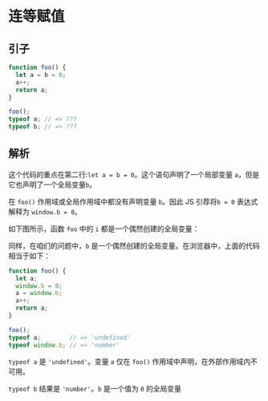# 连等赋值

## 引子

```javascript
function foo() {
  let a = b = 0;
  a++;
  return a;
}

foo();
typeof a; // => ???
typeof b; // => ???
```

## 解析

这个代码的重点在第二行:`let a = b = 0`。这个语句声明了一个局部变量 `a`，但是它也声明了一个全局变量`b`。

在 `foo()` 作用域或全局作用域中都没有声明变量 `b`。因此 JS 引荐将`b = 0` 表达式解释为 `window.b = 0`。

如下图所示，函数 `foo` 中的 `i` 都是一个偶然创建的全局变量：

同样，在咱们的问题中，`b` 是一个偶然创建的全局变量。在浏览器中，上面的代码相当于如下：

```javascript
function foo() {
  let a;
  window.b = 0;
  a = window.b;
  a++;
  return a;
}

foo();
typeof a;        // => 'undefined'
typeof window.b; // => 'number'
```

`typeof a` 是 `'undefined'`。变量 `a` 仅在 `foo()` 作用域中声明，在外部作用域内不可用。

`typeof b` 结果是 `'number'`。`b` 是一个值为 `0` 的全局变量

